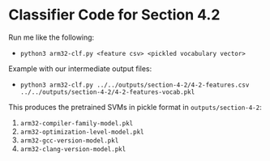 # Classifier Code for Section 4.2

Run me like the following:
* `python3 arm32-clf.py <feature csv> <pickled vocabulary vector>`

Example with our intermediate output files:
* `python3 arm32-clf.py ../../outputs/section-4-2/4-2-features.csv ../../outputs/section-4-2/4-2-features-vocab.pkl`

This produces the pretrained SVMs in pickle format in `outputs/section-4-2`:
1. `arm32-compiler-family-model.pkl`
1. `arm32-optimization-level-model.pkl`
1. `arm32-gcc-version-model.pkl`
1. `arm32-clang-version-model.pkl`
